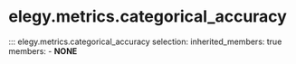 
# elegy.metrics.categorical_accuracy

::: elegy.metrics.categorical_accuracy
    selection:
        inherited_members: true
        members:
            - __NONE__
        